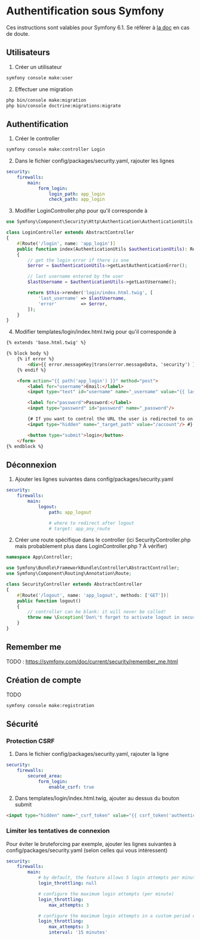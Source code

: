 # Authentification sous Symfony

Ces instructions sont valables pour Symfony 6.1. Se référer à [la doc](https://symfony.com/doc/current/security.html#form-login) en cas de doute.

## Utilisateurs
1. Créer un utilisateur

```bash
symfony console make:user
```

2. Effectuer une migration

```bash
php bin/console make:migration
php bin/console doctrine:migrations:migrate
```

## Authentification
1. Créer le controller

```bash
symfony console make:controller Login
```

2. Dans le fichier config/packages/security.yaml, rajouter les lignes

```yaml
security:
    firewalls:
        main:
            form_login:
                login_path: app_login
                check_path: app_login
```

3. Modifier LoginController.php pour qu'il corresponde à

```php
use Symfony\Component\Security\Http\Authentication\AuthenticationUtils;

class LoginController extends AbstractController
{
    #[Route('/login', name: 'app_login')]
    public function index(AuthenticationUtils $authenticationUtils): Response
    {
        // get the login error if there is one
        $error = $authenticationUtils->getLastAuthenticationError();

        // last username entered by the user
        $lastUsername = $authenticationUtils->getLastUsername();

        return $this->render('login/index.html.twig', [
            'last_username' => $lastUsername,
            'error'         => $error,
        ]);
    }
}
```

4. Modifier templates/login/index.html.twig pour qu'il corresponde à

```html
{% extends 'base.html.twig' %}

{% block body %}
    {% if error %}
        <div>{{ error.messageKey|trans(error.messageData, 'security') }}</div>
    {% endif %}

    <form action="{{ path('app_login') }}" method="post">
        <label for="username">Email:</label>
        <input type="text" id="username" name="_username" value="{{ last_username }}"/>

        <label for="password">Password:</label>
        <input type="password" id="password" name="_password"/>

        {# If you want to control the URL the user is redirected to on success
        <input type="hidden" name="_target_path" value="/account"/> #}

        <button type="submit">login</button>
    </form>
{% endblock %}
```

## Déconnexion

1. Ajouter les lignes suivantes dans config/packages/security.yaml
```yaml
security:
    firewalls:
        main:
            logout:
                path: app_logout

                # where to redirect after logout
                # target: app_any_route
```

2. Créer une route spécifique dans le controller (ici SecurityController.php mais probablement plus dans LoginController.php ? À vérifier)
```php
namespace App\Controller;

use Symfony\Bundle\FrameworkBundle\Controller\AbstractController;
use Symfony\Component\Routing\Annotation\Route;

class SecurityController extends AbstractController
{
    #[Route('/logout', name: 'app_logout', methods: ['GET'])]
    public function logout()
    {
        // controller can be blank: it will never be called!
        throw new \Exception('Don\'t forget to activate logout in security.yaml');
    }
}
```

## Remember me
TODO : https://symfony.com/doc/current/security/remember_me.html

## Création de compte
TODO
```bash
symfony console make:registration
```

## Sécurité
### Protection CSRF
1. Dans le fichier config/packages/security.yaml, rajouter la ligne

```yaml
security:
    firewalls:
        secured_area:
            form_login:
                enable_csrf: true
```

2. Dans templates/login/index.html.twig, ajouter au dessus du bouton submit

```html
<input type="hidden" name="_csrf_token" value="{{ csrf_token('authenticate') }}">
```

### Limiter les tentatives de connexion
Pour éviter le bruteforcing par exemple, ajouter les lignes suivantes à config/packages/security.yaml (selon celles qui vous intéressent)

```yaml
security:
    firewalls:
        main:
            # by default, the feature allows 5 login attempts per minute
            login_throttling: null

            # configure the maximum login attempts (per minute)
            login_throttling:
                max_attempts: 3

            # configure the maximum login attempts in a custom period of time
            login_throttling:
                max_attempts: 3
                interval: '15 minutes'
```